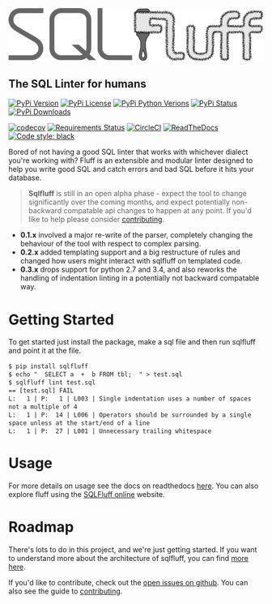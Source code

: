 ![SQLfluff](https://raw.githubusercontent.com/sqlfluff/sqlfluff/master/images/sqlfluff-wide.png)

## The SQL Linter for humans

[![PyPi Version](https://img.shields.io/pypi/v/sqlfluff.svg?style=flat-square&logo=PyPi)](https://pypi.org/project/sqlfluff/)
[![PyPi License](https://img.shields.io/pypi/l/sqlfluff.svg?style=flat-square)](https://pypi.org/project/sqlfluff/)
[![PyPi Python Verions](https://img.shields.io/pypi/pyversions/sqlfluff.svg?style=flat-square)](https://pypi.org/project/sqlfluff/)
[![PyPi Status](https://img.shields.io/pypi/status/sqlfluff.svg?style=flat-square)](https://pypi.org/project/sqlfluff/)
[![PyPi Downloads](https://img.shields.io/pypi/dm/sqlfluff?style=flat-square)](https://pypi.org/project/sqlfluff/)

[![codecov](https://img.shields.io/codecov/c/gh/sqlfluff/sqlfluff.svg?style=flat-square&logo=Codecov)](https://codecov.io/gh/sqlfluff/sqlfluff)
[![Requirements Status](https://img.shields.io/requires/github/sqlfluff/sqlfluff.svg?style=flat-square)](https://requires.io/github/sqlfluff/sqlfluff/requirements/?branch=master)
[![CircleCI](https://img.shields.io/circleci/build/gh/sqlfluff/sqlfluff/master?style=flat-square&logo=CircleCI)](https://circleci.com/gh/sqlfluff/sqlfluff/tree/master)
[![ReadTheDocs](https://img.shields.io/readthedocs/sqlfluff?style=flat-square&logo=Read%20the%20Docs)](https://sqlfluff.readthedocs.io)
[![Code style: black](https://img.shields.io/badge/code%20style-black-000000.svg)](https://github.com/psf/black)

Bored of not having a good SQL linter that works with whichever dialect you're
working with? Fluff is an extensible and modular linter designed to help you write
good SQL and catch errors and bad SQL before it hits your database.

> **Sqlfluff** is still in an open alpha phase - expect the tool to change significantly
> over the coming months, and expect potentially non-backward compatable api changes
> to happen at any point. If you'd like to help please consider [contributing](CONTRIBUTING.md).

* **0.1.x** involved a major re-write of the parser, completely changing
  the behaviour of the tool with respect to complex parsing.
* **0.2.x** added templating support and a big restructure of rules
  and changed how users might interact with sqlfluff on templated code.
* **0.3.x** drops support for python 2.7 and 3.4, and also reworks the
  handling of indentation linting in a potentially not backward
  compatable way.

# Getting Started

To get started just install the package, make a sql file and then run sqlfluff and point it at the file.

```shell
$ pip install sqlfluff
$ echo "  SELECT a  +  b FROM tbl;  " > test.sql
$ sqlfluff lint test.sql
== [test.sql] FAIL
L:   1 | P:   1 | L003 | Single indentation uses a number of spaces not a multiple of 4
L:   1 | P:  14 | L006 | Operators should be surrounded by a single space unless at the start/end of a line
L:   1 | P:  27 | L001 | Unnecessary trailing whitespace
```

# Usage

For more details on usage see the docs on readthedocs [here](http://sqlfluff.readthedocs.io).
You can also explore fluff using the [SQLFluff online](https://sqlfluff-online.herokuapp.com/) website.

# Roadmap

There's lots to do in this project, and we're just getting started. If you want to understand more
about the architecture of sqlfluff, you can find [more here](https://sqlfluff.readthedocs.io/en/latest/architecture.html).

If you'd like to contribute, check out the
[open issues on github](https://github.com/sqlfluff/sqlfluff/issues).
You can also see the guide to [contributing](CONTRIBUTING.md).
